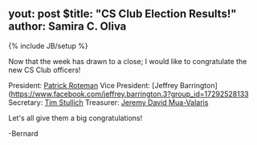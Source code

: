 yout: post
$title:  "CS Club Election Results!"
author: Samira C. Oliva
---
{% include JB/setup %}

Now that the week has drawn to a close; I would like to congratulate the new CS Club officers!

President: [Patrick Roteman](https://www.facebook.com/proteman?group_id=17292528133)
Vice President: [Jeffrey Barrington](https://www.facebook.com/jeffrey.barrington.3?group_id=17292528133
Secretary: [Tim Stullich](https://www.facebook.com/tim.stullich?group_id=17292528133)
Treasurer: [Jeremy David Mua-Valaris](https://www.facebook.com/jeremy.muavalaris?group_id=17292528133)

Let's all give them a big congratulations!

-Bernard


